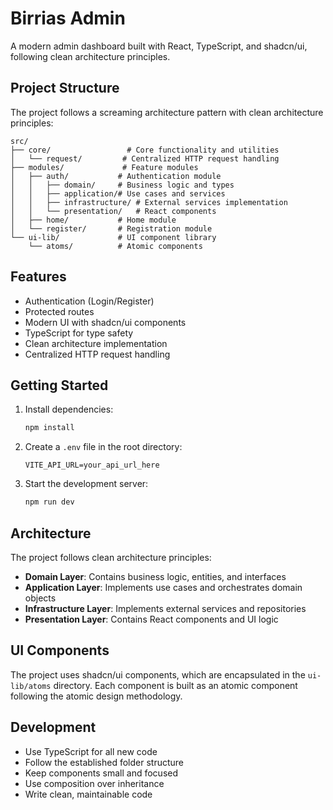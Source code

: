 # Birrias Admin

A modern admin dashboard built with React, TypeScript, and shadcn/ui, following clean architecture principles.

## Project Structure

The project follows a screaming architecture pattern with clean architecture principles:

```
src/
├── core/                 # Core functionality and utilities
│   └── request/         # Centralized HTTP request handling
├── modules/             # Feature modules
│   ├── auth/           # Authentication module
│   │   ├── domain/     # Business logic and types
│   │   ├── application/# Use cases and services
│   │   ├── infrastructure/ # External services implementation
│   │   └── presentation/   # React components
│   ├── home/           # Home module
│   └── register/       # Registration module
└── ui-lib/             # UI component library
    └── atoms/          # Atomic components
```

## Features

- Authentication (Login/Register)
- Protected routes
- Modern UI with shadcn/ui components
- TypeScript for type safety
- Clean architecture implementation
- Centralized HTTP request handling

## Getting Started

1. Install dependencies:

   ```bash
   npm install
   ```

2. Create a `.env` file in the root directory:

   ```
   VITE_API_URL=your_api_url_here
   ```

3. Start the development server:
   ```bash
   npm run dev
   ```

## Architecture

The project follows clean architecture principles:

- **Domain Layer**: Contains business logic, entities, and interfaces
- **Application Layer**: Implements use cases and orchestrates domain objects
- **Infrastructure Layer**: Implements external services and repositories
- **Presentation Layer**: Contains React components and UI logic

## UI Components

The project uses shadcn/ui components, which are encapsulated in the `ui-lib/atoms` directory. Each component is built as an atomic component following the atomic design methodology.

## Development

- Use TypeScript for all new code
- Follow the established folder structure
- Keep components small and focused
- Use composition over inheritance
- Write clean, maintainable code
